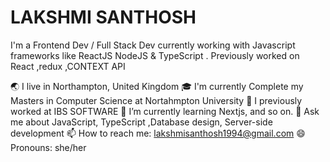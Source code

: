 # LAKSHMI SANTHOSH
I'm a Frontend Dev / Full Stack Dev currently working with Javascript frameworks like  ReactJS NodeJS  & TypeScript . Previously worked on React ,redux ,CONTEXT API

🌏 I live in Northampton, United Kingdom
🎓 I'm currently Complete  my Masters in Computer Science at Nortahmpton University
🔭 I previously worked at IBS SOFTWARE
🌱 I’m currently learning Nextjs,  and so on.
💬 Ask me about JavaScript, TypeScript ,Database design, Server-side development
📫 How to reach me: lakshmisanthosh1994@gmail.com
😄 Pronouns: she/her

